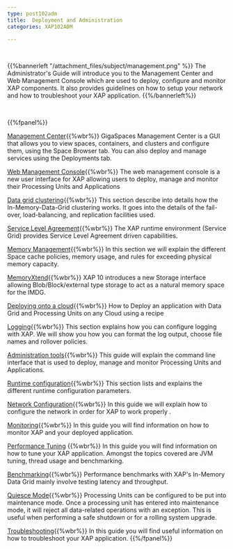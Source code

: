```yaml
---
type: post102adm
title:  Deployment and Administration
categories: XAP102ADM

---
```


<br>

{{%bannerleft "/attachment_files/subject/management.png" %}}
The Administrator's Guide will introduce you to the Management Center and Web Management Console which are used to deploy, configure and monitor XAP components. It also provides guidelines on how to setup your network and how to troubleshoot your XAP application.
{{%/bannerleft%}}

<br>

{{%fpanel%}}

[Management Center](./gigaspaces-management-center.html){{%wbr%}}
GigaSpaces Management Center is a GUI that allows you to view spaces, containers, and clusters and configure them, using the Space Browser tab. You can also deploy and manage services using the Deployments tab.

[Web Management Console](./web-management-console.html){{%wbr%}}
The web management console is a new user interface for XAP allowing users to deploy, manage and monitor their Processing Units and Applications

[Data grid clustering](./data-grid-clustering.html){{%wbr%}}
This section describe into details how the In-Memory-Data-Grid clustering works. It goes into the details of the fail-over, load-balancing, and replication facilities used.

[Service Level Agreement](./the-sla-overview.html){{%wbr%}}
The XAP runtime environment (Service Grid) provides Service Level Agreement driven capabilities.

[Memory Management](./memory-management-overview.html){{%wbr%}}
In this section we will explain the different Space cache policies, memory usage, and rules for exceeding physical memory capacity.

[MemoryXtend](./memoryxtend.html){{%wbr%}}
XAP 10 introduces a new Storage interface allowing Blob/Block/external type storage to act as a natural memory space for the IMDG.

[Deploying onto a cloud](./deploying-your-application-on-a-cloud.html){{%wbr%}}
How to Deploy an application with Data Grid and Processing Units on any Cloud using a recipe

[Logging](./logging-overview.html){{%wbr%}}
This section explains how you can configure logging with XAP. We will show you how you can format the log output, choose file names and rollover policies.

[Administration tools](./administration-tools.html){{%wbr%}}
This guide will explain the command line interface that is used to deploy, manage and monitor Processing Units and Applications.

[Runtime configuration](./runtime-configuration.html){{%wbr%}}
This section lists and explains the different runtime configuration parameters.

[Network Configuration](./network.html){{%wbr%}}
In this guide we will explain how to configure the network in order for XAP to work properly .

[Monitoring](./monitoring.html){{%wbr%}}
In this guide you will find information on how to monitor XAP and your deployed application.

[Performance Tuning](./tuning.html) {{%wbr%}}
In this guide you will find information on how to tune your XAP application. Amongst the topics covered are JVM tuning, thread usage and benchmarking.

[Benchmarking](./benchmarking.html){{%wbr%}}
Performance benchmarks with XAP's In-Memory Data Grid mainly involve testing latency and throughput.

[Quiesce Mode](./quiescemode.html){{%wbr%}}
Processing Units can be configured to be put into maintenance mode. Once a processing unit has entered into maintenance mode, it will reject all data-related operations with an exception. This is useful when performing a safe shutdown or for a rolling system upgrade.


[Troubleshooting](./troubleshooting.html){{%wbr%}}
In this guide you will find useful information on how to troubleshoot your XAP application.
{{%/fpanel%}}



